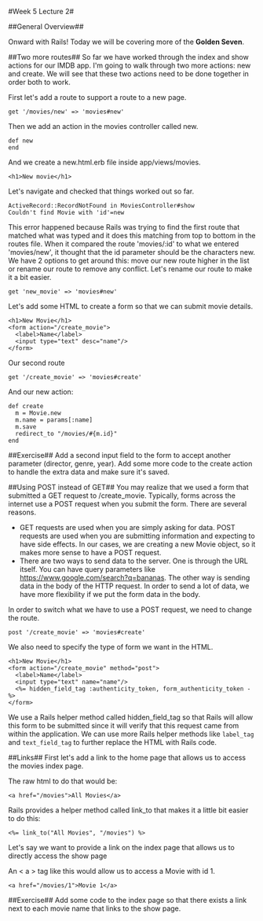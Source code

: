 #Week 5 Lecture 2#

##General Overview##

Onward with Rails! Today we will be covering more of the **Golden Seven**.

##Two more routes##
So far we have worked through the index and show actions for our IMDB app. I'm going to walk through two more actions: new and create. We will see that these two actions need to be done together in order both to work.

First let's add a route to support a route to a new page.
```
get '/movies/new' => 'movies#new'
```
Then we add an action in the movies controller called new.
```
def new
end
```
And we create a new.html.erb file inside app/views/movies.
```
<h1>New movie</h1>
```
Let's navigate and checked that things worked out so far.

```
ActiveRecord::RecordNotFound in MoviesController#show
Couldn't find Movie with 'id'=new
```

This error happened because Rails was trying to find the first route that matched what was typed and it does this matching from top to bottom in the routes file. When it compared the route 'movies/:id' to what we entered 'movies/new', it thought that the id parameter should be the characters new. We have 2 options to get around this: move our new route higher in the list or rename our route to remove any conflict. Let's rename our route to make it a bit easier.
```
get 'new_movie' => 'movies#new'
```
Let's add some HTML to create a form so that we can submit movie details.
```
<h1>New Movie</h1>
<form action="/create_movie">
  <label>Name</label>
  <input type="text" desc="name"/>
</form>
```

Our second route
```
get '/create_movie' => 'movies#create'
```

And our new action:
```
def create
  m = Movie.new
  m.name = params[:name]
  m.save
  redirect_to "/movies/#{m.id}"
end
```

##Exercise##
Add a second input field to the form to accept another parameter (director, genre, year). Add some more code to the create action to handle the extra data and make sure it's saved.

##Using POST instead of GET##
You may realize that we used a form that submitted a GET request to /create_movie. Typically, forms across the internet use a POST request when you submit the form. There are several reasons.

* GET requests are used when you are simply asking for data. POST requests are used when you are submitting information and expecting to have side effects. In our cases, we are creating a new Movie object, so it makes more sense to have a POST request.
* There are two ways to send data to the server. One is through the URL itself. You can have query parameters like https://www.google.com/search?q=bananas. The other way is sending data in the body of the HTTP request. In order to send a lot of data, we have more flexibility if we put the form data in the body.

In order to switch what we have to use a POST request, we need to change the route.

```
post '/create_movie' => 'movies#create'
```
We also need to specify the type of form we want in the HTML.

```
<h1>New Movie</h1>
<form action="/create_movie" method="post">
  <label>Name</label>
  <input type="text" name="name"/>
  <%= hidden_field_tag :authenticity_token, form_authenticity_token -%>
</form>
```

We use a Rails helper method called hidden_field_tag so that Rails will allow this form to be submitted since it will verify that this request came from within the application. We can use more Rails helper methods like ```label_tag``` and ```text_field_tag``` to further replace the HTML with Rails code.

##Links##
First let's add a link to the home page that allows us to access the movies index page.

The raw html to do that would be:
```
<a href="/movies">All Movies</a>
```

Rails provides a helper method called link_to that makes it a little bit easier to do this:

```
<%= link_to("All Movies", "/movies") %>
```

Let's say we want to provide a link on the index page that allows us to directly access the show page


An < a > tag like this would allow us to access a Movie with id 1.
```
<a href="/movies/1">Movie 1</a>
```

##Exercise##
Add some code to the index page so that there exists a link next to each movie name that links to the show page.
